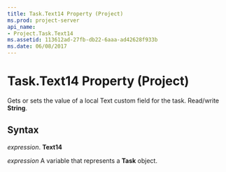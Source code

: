 ```yaml
---
title: Task.Text14 Property (Project)
ms.prod: project-server
api_name:
- Project.Task.Text14
ms.assetid: 113612ad-27fb-db22-6aaa-ad42628f933b
ms.date: 06/08/2017
---
```



# Task.Text14 Property (Project)

Gets or sets the value of a local Text custom field for the task. Read/write **String**.


## Syntax

 _expression_. **Text14**

 _expression_ A variable that represents a **Task** object.


